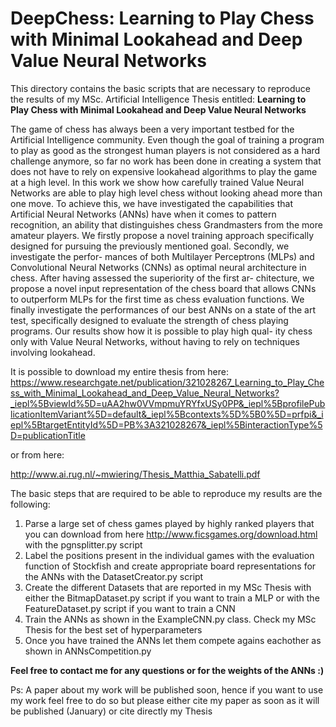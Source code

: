 # DeepChess: **Learning to Play Chess with Minimal Lookahead and Deep Value Neural Networks**

This directory contains the basic scripts that are necessary to reproduce the results of my MSc. Artificial Intelligence Thesis
entitled: **Learning to Play Chess with Minimal Lookahead and Deep Value Neural Networks**

The game of chess has always been a very important testbed for the Artificial Intelligence
community. Even though the goal of training a program to play as good as the strongest
human players is not considered as a hard challenge anymore, so far no work has been done
in creating a system that does not have to rely on expensive lookahead algorithms to play the
game at a high level. In this work we show how carefully trained Value Neural Networks are
able to play high level chess without looking ahead more than one move.
To achieve this, we have investigated the capabilities that Artificial Neural Networks (ANNs)
have when it comes to pattern recognition, an ability that distinguishes chess Grandmasters
from the more amateur players.   We firstly propose a novel training approach specifically
designed for pursuing the previously mentioned goal.  Secondly, we investigate the perfor-
mances of both Multilayer Perceptrons (MLPs) and Convolutional Neural Networks (CNNs)
as optimal neural architecture in chess.  After having assessed the superiority of the first ar-
chitecture, we propose a novel input representation of the chess board that allows CNNs to
outperform MLPs for the first time as chess evaluation functions.  We finally investigate the
performances of our best ANNs on a state of the art test, specifically designed to evaluate the
strength of chess playing programs.  Our results show how it is possible to play high qual-
ity chess only with Value Neural Networks, without having to rely on techniques involving
lookahead.

It is possible to download my entire thesis from here: https://www.researchgate.net/publication/321028267_Learning_to_Play_Chess_with_Minimal_Lookahead_and_Deep_Value_Neural_Networks?_iepl%5BviewId%5D=uAA2hw0VVmpmuYRYfxUSy0PP&_iepl%5BprofilePublicationItemVariant%5D=default&_iepl%5Bcontexts%5D%5B0%5D=prfpi&_iepl%5BtargetEntityId%5D=PB%3A321028267&_iepl%5BinteractionType%5D=publicationTitle

or from here:

http://www.ai.rug.nl/~mwiering/Thesis_Matthia_Sabatelli.pdf

The basic steps that are required to be able to reproduce my results are the following:

1. Parse a large set of chess games played by highly ranked players that you can download from here http://www.ficsgames.org/download.html with the pgnsplitter.py script  
2. Label the positions present in the individual games with the evaluation function of Stockfish and create appropriate board representations for the ANNs with the DatasetCreator.py script
3. Create the different Datasets that are reported in my MSc Thesis with either the BitmapDataset.py script if you want to train a MLP or with the FeatureDataset.py script if you want to train a CNN
4. Train the ANNs as shown in the ExampleCNN.py class. Check my MSc Thesis for the best set of hyperparameters
5. Once you have trained the ANNs let them compete agains eachother as shown in ANNsCompetition.py

**Feel free to contact me for any questions or for the weights of the ANNs :)**

Ps: A paper about my work will be published soon, hence if you want to use my work feel free to do so but please either cite my paper as soon as it will be published (January) or cite directly my Thesis 
